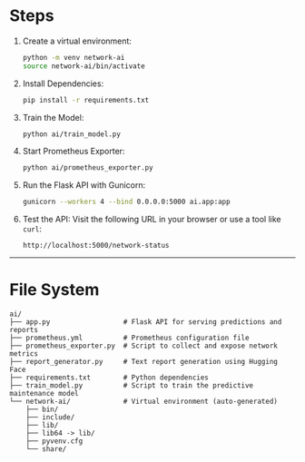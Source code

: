 # Steps

1. Create a virtual environment:
   ```bash
   python -m venv network-ai
   source network-ai/bin/activate
   ```

2. Install Dependencies:
   ```bash
   pip install -r requirements.txt
   ```

3. Train the Model:
   ```bash
   python ai/train_model.py
   ```

4. Start Prometheus Exporter:
   ```bash
   python ai/prometheus_exporter.py
   ```

5. Run the Flask API with Gunicorn:
   ```bash
   gunicorn --workers 4 --bind 0.0.0.0:5000 ai.app:app
   ```

6. Test the API:
   Visit the following URL in your browser or use a tool like `curl`:
   ```
   http://localhost:5000/network-status
   ```

---

# File System

```
ai/
├── app.py                  # Flask API for serving predictions and reports
├── prometheus.yml          # Prometheus configuration file
├── prometheus_exporter.py  # Script to collect and expose network metrics
├── report_generator.py     # Text report generation using Hugging Face
├── requirements.txt        # Python dependencies
├── train_model.py          # Script to train the predictive maintenance model
└── network-ai/             # Virtual environment (auto-generated)
    ├── bin/
    ├── include/
    ├── lib/
    ├── lib64 -> lib/
    ├── pyvenv.cfg
    └── share/
```